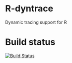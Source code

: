 # R-dyntrace
Dynamic tracing support for R

# Build status
[![Build Status](https://travis-ci.org/PRL-PRG/R-dyntrace.svg?branch=master)](https://travis-ci.org/PRL-PRG/R-dyntrace)
